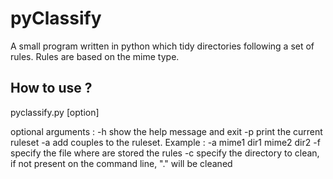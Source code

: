 pyClassify
==========

A small program written in python which tidy directories following a set of rules. Rules are based on the mime type.

How to use ?
------------
pyclassify.py [option]

optional arguments : 
  -h show the help message and exit
  -p print the current ruleset
  -a add couples to the ruleset. Example : -a mime1 dir1 mime2 dir2
  -f specify the file where are stored the rules
  -c specify the directory to clean, if not present on the command line, "." will be cleaned
